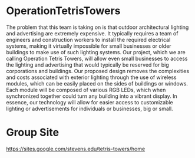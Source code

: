 # OperationTetrisTowers
The problem that this team is taking on is that outdoor architectural lighting and advertising are extremely expensive. It typically requires a team of engineers and construction workers to install the required electrical systems, making it virtually impossible for small businesses or older buildings to make use of such lighting systems.  Our project, which we are calling Operation Tetris Towers, will allow even small businesses to access the lighting and advertising that would typically be reserved for big corporations and buildings. Our proposed design removes the complexities and costs associated with exterior lighting through the use of wireless modules, which can be easily placed on the sides of buildings or windows. Each module will be composed of various RGB LEDs, which when synchronized together could turn any building into a vibrant display. In essence, our technology will allow for easier access to customizable lighting or advertisements for individuals or businesses, big or small.

# Group Site
https://sites.google.com/stevens.edu/tetris-towers/home
